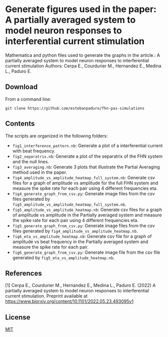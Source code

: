 # Generate figures used in the paper: A partially averaged system to model neuron responses to interferential current stimulation
Mathematica and python files used to generate the graphs in the article.: A partially averaged system to model neuron responses to interferential current stimulation
Authors: Cerpa E., Courdurier M., Hernandez E., Medina L., Paduro E.

## Download 
From a command line:
```
git clone https://github.com/estebanpaduro/fhn-pas-simulations
```
## Contents
The scripts are organized in the following folders:

* `fig1_interference_pattern.nb`: Generate a plot of a interferential current with beat frequency.
* `fig2_separatrix.nb`: Generate a plot of the separatrix of the FHN system and the null lines.
* `fig3_averaging.nb`: Generate 3 plots that illustrate the Partial Averaging method used in the paper.
* `fig4_amplitude_vs_amplitude_heatmap_full_system.nb`: Generate csv files for a graph of amplitude vs amplitude for the full FHN system and measure the spike rate for each pair using 4 different frequencies eta.
* `fig4_generate_graph_from_csv.py`: Generate image files from the csv files generated by `fig5_amplitude_vs_amplitude_heatmap_full_system.nb`.
* `fig5_amplitude_vs_amplitude_heatmap.nb`: Generate csv files for a graph of amplitude vs amplitude in the Partially averaged system and measure the spike rate for each pair using 4 different frequencies eta.
* `fig5_generate_graph_from_csv.py`: Generate image files from the csv files generated by `fig4_amplitude_vs_amplitude_heatmap.nb`.
* `fig6_eta_vs_amplitude_heatmap.nb`: Generate csv file for a graph of amplitude vs beat frequency in the Partially averaged system and measure the spike rate for each pair.
* `fig6_generate_graph_from_csv.py`: Generate image file from the csv file generated by `fig5_eta_vs_amplitude_heatmap.nb`.

## References

[1] Cerpa E., Courdurier M., Hernandez E., Medina L., Paduro E. (2022) A partially averaged system to model neuron responses to interferential current stimulation.
Preprint available at https://www.biorxiv.org/content/10.1101/2022.05.23.493095v1

## License

[MIT](LICENSE)